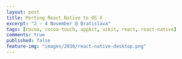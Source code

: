 ```yaml
---
layout: post
title: Porting React Native to OS X
excerpt: "2 - 4 November @ Bratislava"
tags: [cocoa, cocoa-touch, appkit, uikit, react, react-native]
comments: true
published: false
feature-img: "images/2016/react-native-desktop.png"
---
```

